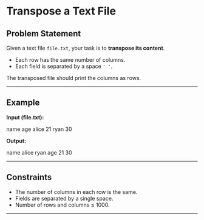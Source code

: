 # Transpose a Text File

## Problem Statement
Given a text file `file.txt`, your task is to **transpose its content**.  

- Each row has the same number of columns.  
- Each field is separated by a space `' '`.  

The transposed file should print the columns as rows.

---

## Example

**Input (file.txt):**

name age
alice 21
ryan 30


**Output:**

name alice ryan
age 21 30


---

## Constraints
- The number of columns in each row is the same.
- Fields are separated by a single space.
- Number of rows and columns ≤ 1000.

---
